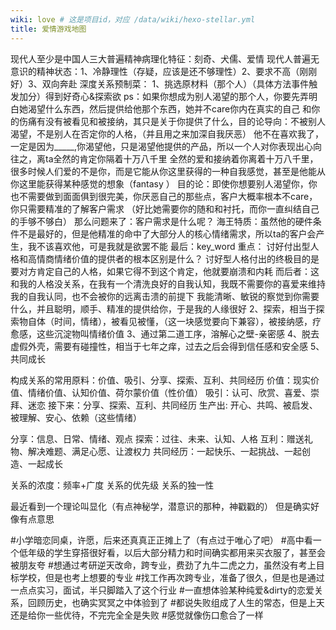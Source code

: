 ```yaml
---
wiki: love # 这是项目id，对应 /data/wiki/hexo-stellar.yml
title: 爱情游戏地图
---
```


现代人至少是中国人三大普遍精神病理化特征：刻奇、犬儒、爱情
现代人普遍无意识的精神状态：1、冷静理性（存疑，应该是还不够理性）2、要求不高（刚刚好）3、双向奔赴
深度关系预制菜：
1、挑选原材料（那个人）（具体方法事件触发加分）得到好奇心&探索欲
ps：如果你想成为别人渴望的那个人，你要先弄明白她渴望什么东西，然后提供给他那个东西，她并不care你内在真实的自己
和你的伤痛有没有被看见和被接纳，其只是关于你提供了什么，目的论导向：不被别人渴望，不是别人在否定你的人格，（并且用之来加深自我厌恶）
他不在喜欢我了，一定是因为_____,你渴望他，只是渴望他提供的产品，所以一个人对你表现出心向往之，离ta全然的肯定你隔着十万八千里
全然的爱和接纳着你离着十万八千里，很多时候人们爱的不是你，而是它能从你这里获得的一种自我感觉，甚至是他能从你这里能获得某种感觉的想象（fantasy ）
目的论：即使你想要别人渴望你，你也不需要做到面面俱到很完美，你厌恶自己的那些点，客户大概率根本不care，你只需要精准的了解客户需求
（好比她需要你的随和和衬托，而你一直纠结自己的手够不够白）
那么问题来了：客户需求是什么呢？
海王特质：虽然他的硬件条件不是最好的，但是他精准的命中了大部分人的核心情绪需求，所以ta的客户会产生，我不该喜欢他，可是我就是欲罢不能
最后：key_word 重点：
讨好付出型人格和高情商情绪价值的提供者的根本区别是什么？
讨好型人格付出的终极目的是要对方肯定自己的人格，如果它得不到这个肯定，他就要崩溃和内耗
而后者：这和我的人格没关系，在我有一个清洗良好的自我认知，我既不需要你的喜爱来维持我的自我认同，也不会被你的远离击溃的前提下
我能清晰、敏锐的察觉到你需要什么，并且聪明，顺手、精准的提供给你，于是我的人缘很好
2、探索，相当于探索物自体（时间，情绪），被看见被懂，（这一块感觉要向下兼容），被接纳感，疗愈感，这些沉淀物叫情绪价值
3、通过第二道工序，溶解心之壁-亲密感
4、脱去虚假外壳，需要有碰撞性，相当于七年之痒，过去之后会得到信任感和安全感
5、共同成长

构成关系的常用原料：价值、吸引、分享、探索、互利、共同经历
价值：现实价值、情绪价值、认知价值、荷尔蒙价值（性价值）
吸引：认可、欣赏、喜爱、崇拜、迷恋
接下来：分享、探索、互利、共同经历
生产出: 开心、共鸣、被启发、被理解、安心、依赖（这些情绪）

分享：信息、日常、情绪、观点
探索：过往、未来、认知、人格
互利：赠送礼物、解决难题、满足心愿、让渡权力
共同经历：一起快乐、一起挑战、一起创造、一起成长

关系的浓度：频率+广度
关系的优先级
关系的独一性

最近看到一个理论叫显化（有点神秘学，潜意识的那种，神戳戳的）
但是确实好像有点意思

#小学暗恋同桌，许愿，后来还真真正正摊上了（有点过于唯心了吧）
#高中看一个低年级的学生穿搭很好看，以后大部分精力和时间确实都用来买衣服了，甚至会被朋友夸
#想通过考研逆天改命，跨专业，费劲了九牛二虎之力，虽然没有考上目标学校，但是也考上想要的专业
#找工作再次跨专业，准备了很久，但是也是通过一点点实习，面试，半只脚踏入了这个行业
#一直想体验某种纯爱&dirty的恋爱关系，回顾历史，也确实冥冥之中体验到了
#都说失败组成了人生的常态，但是上天还是给你一些优待，不完完全全是失败
#感觉就像伤口愈合了一样

































